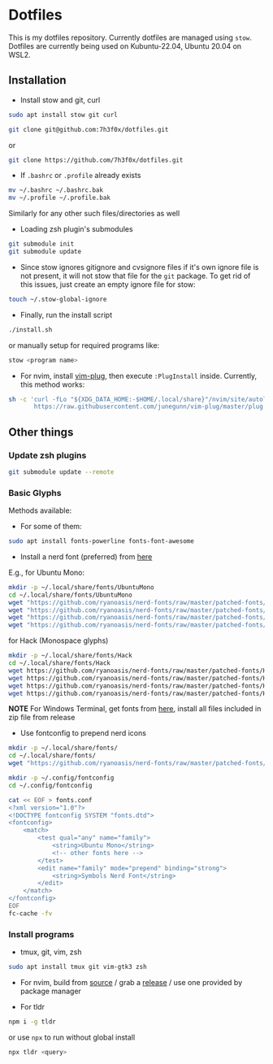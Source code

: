 # Dotfiles

This is my dotfiles repository. Currently dotfiles are managed using `stow`.
Dotfiles are currently being used on Kubuntu-22.04, Ubuntu 20.04 on WSL2.

## Installation

- Install stow and git, curl

```sh
sudo apt install stow git curl
```

```sh
git clone git@github.com:7h3f0x/dotfiles.git
```

or

```sh
git clone https://github.com/7h3f0x/dotfiles.git
```

- If `.bashrc` or `.profile` already exists

```sh
mv ~/.bashrc ~/.bashrc.bak
mv ~/.profile ~/.profile.bak
```

Similarly for any other such files/directories as well

- Loading zsh plugin's submodules

```sh
git submodule init
git submodule update
```

- Since stow ignores gitignore and cvsignore files if it's own ignore file is
  not present, it will not stow that file for the `git` package. To get rid of
  this issues, just create an empty ignore file for stow:

```sh
touch ~/.stow-global-ignore
```

- Finally, run the install script

```sh
./install.sh
```

or manually setup for required programs like:

```sh
stow <program name>
```

- For nvim, install [vim-plug](https://github.com/junegunn/vim-plug), then execute `:PlugInstall` inside.
Currently, this method works:
```sh
sh -c 'curl -fLo "${XDG_DATA_HOME:-$HOME/.local/share}"/nvim/site/autoload/plug.vim --create-dirs \
       https://raw.githubusercontent.com/junegunn/vim-plug/master/plug.vim'
```

## Other things

### Update zsh plugins

```sh
git submodule update --remote
```

### Basic Glyphs

Methods available:

- For some of them:

```sh
sudo apt install fonts-powerline fonts-font-awesome
```

- Install a nerd font (preferred) from [here](https://github.com/ryanoasis/nerd-fonts/)

E.g., for Ubuntu Mono:

```sh
mkdir -p ~/.local/share/fonts/UbuntuMono
cd ~/.local/share/fonts/UbuntuMono
wget "https://github.com/ryanoasis/nerd-fonts/raw/master/patched-fonts/UbuntuMono/Regular/complete/Ubuntu%20Mono%20Nerd%20Font%20Complete.ttf"
wget "https://github.com/ryanoasis/nerd-fonts/raw/master/patched-fonts/UbuntuMono/Regular-Italic/complete/Ubuntu%20Mono%20Italic%20Nerd%20Font%20Complete.ttf"
wget "https://github.com/ryanoasis/nerd-fonts/raw/master/patched-fonts/UbuntuMono/Bold/complete/Ubuntu%20Mono%20Bold%20Nerd%20Font%20Complete.ttf"
wget "https://github.com/ryanoasis/nerd-fonts/raw/master/patched-fonts/UbuntuMono/Bold-Italic/complete/Ubuntu%20Mono%20Bold%20Italic%20Nerd%20Font%20Complete.ttf"
```

for Hack (Monospace glyphs)
```sh
mkdir -p ~/.local/share/fonts/Hack
cd ~/.local/share/fonts/Hack
wget https://github.com/ryanoasis/nerd-fonts/raw/master/patched-fonts/Hack/Regular/complete/Hack%20Regular%20Nerd%20Font%20Complete%20Mono.ttf
wget https://github.com/ryanoasis/nerd-fonts/raw/master/patched-fonts/Hack/Italic/complete/Hack%20Italic%20Nerd%20Font%20Complete%20Mono.ttf
wget https://github.com/ryanoasis/nerd-fonts/raw/master/patched-fonts/Hack/BoldItalic/complete/Hack%20Bold%20Italic%20Nerd%20Font%20Complete%20Mono.ttf
wget https://github.com/ryanoasis/nerd-fonts/raw/master/patched-fonts/Hack/Bold/complete/Hack%20Bold%20Nerd%20Font%20Complete%20Mono.ttf
```

**NOTE** For Windows Terminal, get fonts from [here](https://github.com/adam7/delugia-code/releases), install all files included in zip file from release

- Use fontconfig to prepend nerd icons

```sh
mkdir -p ~/.local/share/fonts/
cd ~/.local/share/fonts/
wget "https://github.com/ryanoasis/nerd-fonts/raw/master/patched-fonts/NerdFontsSymbolsOnly/complete/Symbols-2048-em%20Nerd%20Font%20Complete.ttf"

mkdir -p ~/.config/fontconfig
cd ~/.config/fontconfig

cat << EOF > fonts.conf
<?xml version="1.0"?>
<!DOCTYPE fontconfig SYSTEM "fonts.dtd">
<fontconfig>
    <match>
        <test qual="any" name="family">
            <string>Ubuntu Mono</string>
            <!-- other fonts here -->
        </test>
        <edit name="family" mode="prepend" binding="strong">
            <string>Symbols Nerd Font</string>
        </edit>
    </match>
</fontconfig>
EOF
fc-cache -fv
```

### Install programs

- tmux, git, vim, zsh

```sh
sudo apt install tmux git vim-gtk3 zsh
```

- For nvim, build from
  [source](https://github.com/neovim/neovim#install-from-source) / grab a
  [release](https://github.com/neovim/neovim/releases) / use one provided by
  package manager

- For tldr

```sh
npm i -g tldr
```

or use `npx` to run without global install

```sh
npx tldr <query>
```
